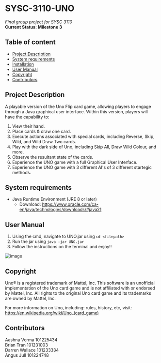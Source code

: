 # SYSC-3110-UNO
_Final group project for SYSC 3110_  
__Current Status: Milestone 3__

## Table of content
* [Project Description](#project-description)  
* [System requirements](#system-requirements)  
* [Installation](#installation)   
* [User Manual](#user-manual) 
* [Copyright](#copyright) 
* [Contributors](#contributors)

## Project Description

A playable version of the Uno Flip card game, allowing players to engage through a Java graphical user interface. Within this version, players will have the capability to:

1. View their hand.
2. Place cards & draw one card.
4. Execute actions associated with special cards, including Reverse, Skip, Wild, and Wild Draw Two cards.
5. Play with the dark side of Uno, including Skip All, Draw Wild Colour, and more.
6. Observe the resultant state of the cards.
7. Experience the UNO game with a full Graphical User Interface.
8. Experience the UNO game with 3 different AI's of 3 different startegic methods.

## System requirements

* Java Runtime Environment (JRE 8 or later)
    * Download: https://www.oracle.com/ca-en/java/technologies/downloads/#java21

## User Manual
1. Using the cmd, navigate to UNO.jar using `cd <filepath>`
2. Run the jar using `java -jar UNO.jar`
3. Follow the instructions on the terminal and enjoy!!

![image](https://github.com/Aashna-Verma/SYSC-3110-UNO/assets/43392946/e57593f8-08cb-47e0-abe0-8526956d4df4)


## Copyright
Uno® is a registered trademark of Mattel, Inc. This software is an unofficial implementation of the Uno card game and is not affiliated with or endorsed by Mattel, Inc. All rights to the original Uno card game and its trademarks are owned by Mattel, Inc.

For more information on Uno, including: rules, history, etc, visit: https://en.wikipedia.org/wiki/Uno_(card_game)

## Contributors
Aashna Verma 101225434  
Brian Tran 101231003  
Darren Wallace 101233334  
Angus Jull 101224748
